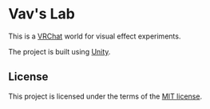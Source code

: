 # Vav's Lab

This is a [VRChat](https://vrchat.com/) world for visual effect experiments.

The project is built using [Unity](https://unity.com/).

## License

This project is licensed under the terms of the [MIT license](LICENSE).
